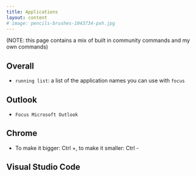 ```yaml
---
title: Applications
layout: content
# image: pencils-brushes-1043734-pxh.jpg
---
```


(NOTE: this page contains a mix of built in community commands and my own commands)

## Overall
- `running list`: a list of the application names  you can use with `focus`

## Outlook
- `Focus Microsoft Outlook`

## Chrome
- To make it bigger: Ctrl +, to make it smaller: Ctrl -

## Visual Studio Code